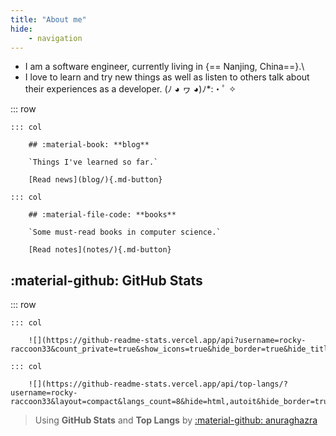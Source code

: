 ```yaml
---
title: "About me"
hide:
    - navigation
---
```


<style>
    .md-typeset .cover {
        display: inline;
    }
    .md-typeset .cover + hr {
        display: none;
    }
    .md-typeset h1,
    .md-typeset h2 {
        color: orangered;
    }
</style>

- I am a software engineer, currently living in {== Nanjing, China==}.\
- I love to learn and try new things as well as listen to others talk about their experiences as a developer. (ﾉ ◕ ヮ ◕)ﾉ*:・ﾟ ✧

::: row

    ::: col

        ## :material-book: **blog**

        `Things I've learned so far.`

        [Read news](blog/){.md-button}

    ::: col

        ## :material-file-code: **books**

        `Some must-read books in computer science.`

        [Read notes](notes/){.md-button}

## :material-github: GitHub Stats

::: row

    ::: col

        ![](https://github-readme-stats.vercel.app/api?username=rocky-raccoon33&count_private=true&show_icons=true&hide_border=true&hide_title=true)

    ::: col

        ![](https://github-readme-stats.vercel.app/api/top-langs/?username=rocky-raccoon33&layout=compact&langs_count=8&hide=html,autoit&hide_border=true&hide_title=true)


> Using __GitHub Stats__ and __Top Langs__ by [:material-github: anuraghazra](https://github.com/anuraghazra/github-readme-stats)
